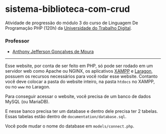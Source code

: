 # sistema-biblioteca-com-crud

Atividade de progressão do módulo 3 do curso de Linguagem De Programação PHP (120h) da [Universidade do Trabalho Digital](https://www.cursosutd.inf.br/).

<h3>Professor</h3>

- [Anthony Jefferson Gonçalves de Moura](https://github.com/anthonyjeff)

<hr>

Esse website, por conta de ser feito em PHP, só pode ser rodado em um servidor web como Apache ou NGINX, os aplicativos [XAMPP](https://www.apachefriends.org/download.html) e [Laragon](https://laragon.org/download/), possuem os recursos necessários para você rodar esse website. Contanto você deve colocar a pasta do website inteiro, na pasta `htdocs` no XAMPP, ou no `www` no Laragon.

Para conseguir acessar o website, você precisa de um banco de dados MySQL (ou MariaDB).

E nesse banco precisa ter um database e dentro dele precisa ter 2 tabelas. Essas tabelas estão dentro de `documentation/database.sql`.

Você pode mudar o nome do database em `models/connect.php`.